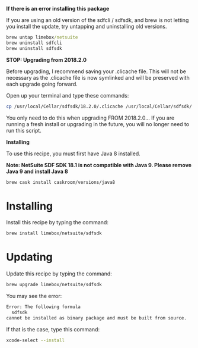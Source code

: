 **If there is an error installing this package**

If you are using an old version of the sdfcli / sdfsdk, and brew is not letting you install the update, try untapping and uninstalling old versions.

```cmd
brew untap limebox/netsuite
brew uninstall sdfcli
brew uninstall sdfsdk
```

**STOP: Upgrading from 2018.2.0**

Before upgrading, I recommend saving your .clicache file. This will not be necessary as the .clicache file is now symlinked and will be preserved with each upgrade going forward.

Open up your terminal and type these commands:
```bash
cp /usr/local/Cellar/sdfsdk/18.2.0/.clicache /usr/local/Cellar/sdfsdk/
```

You only need to do this when upgrading FROM 2018.2.0... If you are running a fresh install or upgrading in the future, you will no longer need to run this script.

**Installing**

To use this recipe, you must first have Java 8 installed.

**Note: NetSuite SDF SDK 18.1 is not compatible with Java 9. Please remove Java 9 and install Java 8**

```bash
brew cask install caskroom/versions/java8
```

# Installing
Install this recipe by typing the command:
```bash
brew install limebox/netsuite/sdfsdk
```

# Updating
Update this recipe by typing the command:
```bash
brew upgrade limebox/netsuite/sdfsdk
```

You may see the error:
```bash
Error: The following formula
  sdfsdk
cannot be installed as binary package and must be built from source.
```

If that is the case, type this command:
```bash
xcode-select --install
```